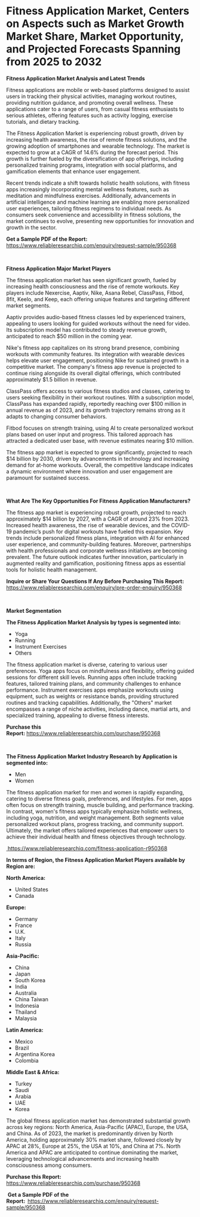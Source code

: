 <p><h1>Fitness Application Market, Centers on Aspects such as Market Growth Market Share, Market Opportunity, and Projected Forecasts Spanning from 2025 to 2032</h1></p><p><strong>Fitness Application Market Analysis and Latest Trends</strong></p>
<p><p>Fitness applications are mobile or web-based platforms designed to assist users in tracking their physical activities, managing workout routines, providing nutrition guidance, and promoting overall wellness. These applications cater to a range of users, from casual fitness enthusiasts to serious athletes, offering features such as activity logging, exercise tutorials, and dietary tracking.</p><p>The Fitness Application Market is experiencing robust growth, driven by increasing health awareness, the rise of remote fitness solutions, and the growing adoption of smartphones and wearable technology. The market is expected to grow at a CAGR of 14.6% during the forecast period. This growth is further fueled by the diversification of app offerings, including personalized training programs, integration with social platforms, and gamification elements that enhance user engagement.</p><p>Recent trends indicate a shift towards holistic health solutions, with fitness apps increasingly incorporating mental wellness features, such as meditation and mindfulness exercises. Additionally, advancements in artificial intelligence and machine learning are enabling more personalized user experiences, tailoring fitness regimens to individual needs. As consumers seek convenience and accessibility in fitness solutions, the market continues to evolve, presenting new opportunities for innovation and growth in the sector.</p></p>
<p><strong>Get a Sample PDF of the Report:&nbsp;</strong> <a href="https://www.reliableresearchiq.com/enquiry/request-sample/950368?utm_campaign=3191&utm_medium=2&utm_source=Github&utm_content=ia&utm_term=16042025&utm_id=fitness-application">https://www.reliableresearchiq.com/enquiry/request-sample/950368</a></p>
<p>&nbsp;</p>
<p><strong>Fitness Application Major Market Players</strong></p>
<p><p>The fitness application market has seen significant growth, fueled by increasing health consciousness and the rise of remote workouts. Key players include Nexercise, Aaptiv, Nike, Asana Rebel, ClassPass, Fitbod, 8fit, Keelo, and Keep, each offering unique features and targeting different market segments.</p><p>Aaptiv provides audio-based fitness classes led by experienced trainers, appealing to users looking for guided workouts without the need for video. Its subscription model has contributed to steady revenue growth, anticipated to reach $50 million in the coming year.</p><p>Nike's fitness app capitalizes on its strong brand presence, combining workouts with community features. Its integration with wearable devices helps elevate user engagement, positioning Nike for sustained growth in a competitive market. The company's fitness app revenue is projected to continue rising alongside its overall digital offerings, which contributed approximately $1.5 billion in revenue.</p><p>ClassPass offers access to various fitness studios and classes, catering to users seeking flexibility in their workout routines. With a subscription model, ClassPass has expanded rapidly, reportedly reaching over $100 million in annual revenue as of 2023, and its growth trajectory remains strong as it adapts to changing consumer behaviors.</p><p>Fitbod focuses on strength training, using AI to create personalized workout plans based on user input and progress. This tailored approach has attracted a dedicated user base, with revenue estimates nearing $10 million.</p><p>The fitness app market is expected to grow significantly, projected to reach $14 billion by 2030, driven by advancements in technology and increasing demand for at-home workouts. Overall, the competitive landscape indicates a dynamic environment where innovation and user engagement are paramount for sustained success.</p></p>
<p>&nbsp;</p>
<p><strong>What Are The Key Opportunities For Fitness Application Manufacturers?</strong></p>
<p><p>The fitness app market is experiencing robust growth, projected to reach approximately $14 billion by 2027, with a CAGR of around 23% from 2023. Increased health awareness, the rise of wearable devices, and the COVID-19 pandemic’s push for digital workouts have fueled this expansion. Key trends include personalized fitness plans, integration with AI for enhanced user experience, and community-building features. Moreover, partnerships with health professionals and corporate wellness initiatives are becoming prevalent. The future outlook indicates further innovation, particularly in augmented reality and gamification, positioning fitness apps as essential tools for holistic health management.</p></p>
<p><strong>Inquire or Share Your Questions If Any Before Purchasing This Report:</strong> <a href="https://www.reliableresearchiq.com/enquiry/pre-order-enquiry/950368?utm_campaign=3191&utm_medium=2&utm_source=Github&utm_content=ia&utm_term=16042025&utm_id=fitness-application">https://www.reliableresearchiq.com/enquiry/pre-order-enquiry/950368</a></p>
<p>&nbsp;</p>
<p><strong>Market Segmentation</strong></p>
<p><strong>The Fitness Application Market Analysis by types is segmented into:</strong></p>
<p><ul><li>Yoga</li><li>Running</li><li>Instrument Exercises</li><li>Others</li></ul></p>
<p><p>The fitness application market is diverse, catering to various user preferences. Yoga apps focus on mindfulness and flexibility, offering guided sessions for different skill levels. Running apps often include tracking features, tailored training plans, and community challenges to enhance performance. Instrument exercises apps emphasize workouts using equipment, such as weights or resistance bands, providing structured routines and tracking capabilities. Additionally, the "Others" market encompasses a range of niche activities, including dance, martial arts, and specialized training, appealing to diverse fitness interests.</p></p>
<p><strong>Purchase this Report:&nbsp;</strong><a href="https://www.reliableresearchiq.com/purchase/950368?utm_campaign=3191&utm_medium=2&utm_source=Github&utm_content=ia&utm_term=16042025&utm_id=fitness-application">https://www.reliableresearchiq.com/purchase/950368</a></p>
<p>&nbsp;</p>
<p><strong>The Fitness Application Market Industry Research by Application is segmented into:</strong></p>
<p><ul><li>Men</li><li>Women</li></ul></p>
<p><p>The fitness application market for men and women is rapidly expanding, catering to diverse fitness goals, preferences, and lifestyles. For men, apps often focus on strength training, muscle building, and performance tracking. In contrast, women's fitness apps typically emphasize holistic wellness, including yoga, nutrition, and weight management. Both segments value personalized workout plans, progress tracking, and community support. Ultimately, the market offers tailored experiences that empower users to achieve their individual health and fitness objectives through technology.</p></p>
<p><a href="https://www.reliableresearchiq.com/fitness-application-r950368?utm_campaign=3191&utm_medium=2&utm_source=Github&utm_content=ia&utm_term=16042025&utm_id=fitness-application">&nbsp;https://www.reliableresearchiq.com/fitness-application-r950368</a></p>
<p><strong>In terms of Region, the Fitness Application Market Players available by Region are:</strong></p>
<p>
    <p> <strong> North America: </strong>
        <ul>
            <li>United States</li>
            <li>Canada</li>
        </ul>
        </p> 
    <p> <strong> Europe: </strong>
        <ul>
            <li>Germany</li>
            <li>France</li>
            <li>U.K.</li>
            <li>Italy</li>
            <li>Russia</li>
        </ul>
        </p> 
    <p> <strong> Asia-Pacific: </strong>
        <ul>
            <li>China</li>
            <li>Japan</li>
            <li>South Korea</li>
            <li>India</li>
            <li>Australia</li>
            <li>China Taiwan</li>
            <li>Indonesia</li>
            <li>Thailand</li>
            <li>Malaysia</li>
        </ul>
        </p> 
    <p> <strong> Latin America: </strong>
        <ul>
            <li>Mexico</li>
            <li>Brazil</li>
            <li>Argentina Korea</li>
            <li>Colombia</li>
        </ul>
        </p> 
    <p> <strong> Middle East & Africa: </strong>
        <ul>
            <li>Turkey</li>
            <li>Saudi</li>
            <li>Arabia</li>
            <li>UAE</li>
            <li>Korea</li>
        </ul>
    </p>
    </p>
<p><p>The global fitness application market has demonstrated substantial growth across key regions: North America, Asia-Pacific (APAC), Europe, the USA, and China. As of 2023, the market is predominantly driven by North America, holding approximately 30% market share, followed closely by APAC at 28%, Europe at 25%, the USA at 10%, and China at 7%. North America and APAC are anticipated to continue dominating the market, leveraging technological advancements and increasing health consciousness among consumers.</p></p>
<p><strong>Purchase this Report: </strong><a href="https://www.reliableresearchiq.com/purchase/950368?utm_campaign=3191&utm_medium=2&utm_source=Github&utm_content=ia&utm_term=16042025&utm_id=fitness-application">https://www.reliableresearchiq.com/purchase/950368</a></p>
<p>&nbsp;<strong>Get a Sample PDF of the Report:&nbsp;&nbsp;</strong><a href="https://www.reliableresearchiq.com/enquiry/request-sample/950368?utm_campaign=3191&utm_medium=2&utm_source=Github&utm_content=ia&utm_term=16042025&utm_id=fitness-application">https://www.reliableresearchiq.com/enquiry/request-sample/950368</a></p>
<p><strong></strong></p>
<p><p></p><p></p><p></p></p>